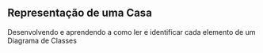 ## Representação de uma Casa

Desenvolvendo e aprendendo a como ler e identificar cada elemento de um Diagrama de Classes

